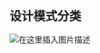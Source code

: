﻿##  设计模式分类
![在这里插入图片描述](https://img-blog.csdnimg.cn/20210602231821504.png?x-oss-process=image/watermark,type_ZmFuZ3poZW5naGVpdGk,shadow_10,text_aHR0cHM6Ly9ibG9nLmNzZG4ubmV0L216Y19sb3Zl,size_16,color_FFFFFF,t_70#pic_center)

